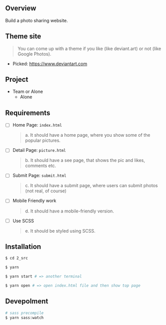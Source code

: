 ## Overview

Build a photo sharing website.

## Theme site

> You can come up with a theme if you like (like deviant.art) or not (like Google Photos).

- Picked: https://www.deviantart.com

## Project

- Team or Alone
  - Alone

## Requirements

- [ ] Home Page: `index.html`
  > a. It should have a home page, where you show some of the popular pictures.
- [ ] Detail Page: `picture.html`
  > b. It should have a see page, that shows the pic and likes, comments etc.
- [ ] Submit Page: `submit.html`
  > c. It should have a submit page, where users can submit photos (not real, of course)
- [ ] Mobile Friendly work
  > d. It should have a mobile-friendly version.
- [ ] Use SCSS
  > e. It should be styled using SCSS.

## Installation

```zsh
$ cd 2_src

$ yarn

$ yarn start # => another terminal

$ yarn open # => open index.html file and then show top page
```

## Devepolment

```zsh
# sass precompile
$ yarn sass:watch
```
